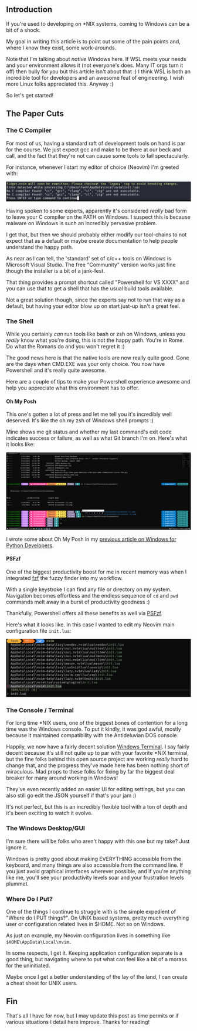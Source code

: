 <!--
.. title: Windows Papercuts for *NIX Developers
.. slug: windows-papercuts-for-nix-developers
.. date: 2023-07-04 13:42:31 UTC-04:00
.. tags: Windows, python, neovim, compiler, powershell
.. category: geekery
.. link: 
.. description: Every Platform or Operating System Has Paper Cuts
.. type: text
-->

## Introduction

If you're used to developing on *NIX systems, coming to Windows can be a bit of
a shock.

My goal in writing this article is to point out some of the pain points and,
where I know they exist, some work-arounds.

Note that I'm talking about *native* Windows here. If WSL meets your needs and
your environment allows it (not everyone's does. Many IT orgs turn it off) then
bully for you but this article isn't about that :) I think WSL is both an
incredible tool for developers and an awesome feat of engineering. I wish more
Linux folks appreciated this. Anyway :)

So let's get started!

## The Paper Cuts

### The C Compiler

For most of us, having a standard raft of development tools on hand is par for
the course. We just expect gcc and make to be there at our beck and call, and
the fact that they're not can cause some tools to fail spectacularly.

For instance, whenever I start my editor of choice (Neovim) I'm greeted with:

![Neovim C Compiler Error on Windows](/images/windows_nvim_c_boom.png)

Having spoken to some experts, apparently it's considered *really* bad form to
leave your C compiler on the PATH on Windows. I suspect this is because malware
on Windows is such an incredibly pervasive problem.

I get that, but then we should probably either modify our tool-chains to not
expect that as a default or maybe create documentation to help people understand
the happy path.

As near as I can tell, the 'standard' set of c/c++ tools on Windows is Microsoft
Visual Studio. The free "Community" version works just fine though the installer
is a bit of a jank-fest.

That thing provides a prompt shortcut called "Powershell for VS XXXX" and you
can use that to get a shell that has the usual build tools available.

Not a great solution though, since the experts say not to run that way as a
default, but having your editor blow up on start just-up isn't a great feel.

### The Shell

While you certainly *can* run tools like bash or zsh on Windows, unless you
*really* know what you're doing, this is not the happy path. You're in Rome. Do
what the Romans do and you won't regret it :)

The good news here is that the native tools are now really quite good. Gone are
the days when CMD.EXE was your only choice. You now have Powershell and it's
really quite awesome.

Here are a couple of tips to make your Powershell experience awesome and help
you appreciate what this environment has to offer.

#### Oh My Posh

This one's gotten a lot of press and let me tell you it's incredibly well
deserved. It's like the oh my zsh of Windows shell prompts :)

Mine shows me git status and whether my last command's exit code indicates
success or failure, as well as what Git branch I'm on. Here's what it looks
like:

![What My Oh My Posh Prompt Looks Like](/images/OhMyPoshScreenshot.png)

I wrote some about Oh My Posh in my [previous article on Windows for Python
Developers](https://www.feoh.org/posts/getting_started_with_python_on_windows_2021_edition_push_the_easy_button.html).

#### PSFzf

One of the biggest productivity boost for me in recent memory was when I
integrated [fzf](https://github.com/junegunn/fzf) the fuzzy finder into my
workflow.

With a single keystroke I can find any file or directory on my system.
Navigation becomes effortless and the endless sequence of `cd` and `pwd` commands
melt away in a burst of productivity goodness :)

Thankfully, Powershell offers all these benefits as well via
[PSFzf](https://github.com/kelleyma49/PSFzf).

Here's what it looks like. In this case I wanted to edit my Neovim main
configuration file `init.lua`:

![Edit my init.lua file](/images/psfzf.png)

### The Console / Terminal

For long time *NIX users, one of the biggest bones of contention for a
long time was the Windows console. To put it kindly, it was god awful, mostly
because it maintained compatibility with the Antideluvian DOS console.

Happily, we now have a fairly decent solution [Windows
Terminal](https://github.com/microsoft/terminal). I say fairly decent because
it's still not quite up to par with your favorite *NIX terminal, but the fine
folks behind this open source project are working *really* hard to change that,
and the progress they've made here has been nothing short of miraculous. Mad
props to these folks for fixing by far the biggest deal breaker for many around
working in Windows!

They've even recently added an easier UI for editing settings, but you can also
still go edit the JSON yourself if that's your jam :)

It's not perfect, but this is an incredibly flexible tool with a ton of depth
and it's been exciting to watch it evolve.

### The Windows Desktop/GUI

I'm sure there will be folks who aren't happy with this one but my take? Just
ignore it.

Windows is pretty good about making EVERYTHING accessible from the keyboard, and
many things are also accessible from the command line. If you just avoid
graphical interfaces wherever possible, and if you're anything like me, you'll
see your productivity levels soar and your frustration levels plummet.

### Where Do I Put?

One of the things I continue to struggle with is the simple expedient of "Where
do I PUT things?". On UNIX based systems, pretty much everything user or
configuration related lives in $HOME. Not so on Windows.

As just an example, my Neovim configuration lives in something like
`$HOME\AppData\Local\nvim.`

In some respects, I get it. Keeping application configuration separate is a good
thing, but navigating where to put what can feel like a bit of a morass for the
uninitiated.

Maybe once I get a better understanding of the lay of the land, I can create a
cheat sheet for UNIX users.

## Fin

That's all I have for now, but I may update this post as time permits or if
various situations I detail here improve. Thanks for reading!
